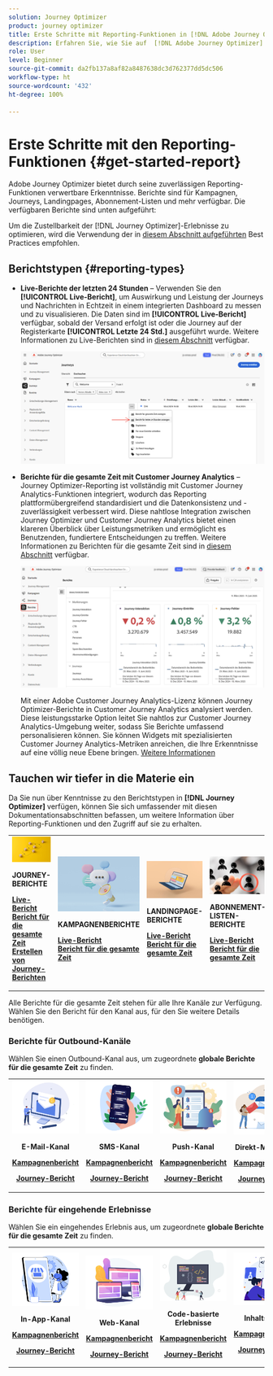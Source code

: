 ```yaml
---
solution: Journey Optimizer
product: journey optimizer
title: Erste Schritte mit Reporting-Funktionen in [!DNL Adobe Journey Optimizer]
description: Erfahren Sie, wie Sie auf  [!DNL Adobe Journey Optimizer] -Berichte zugreifen und diese verwenden können.
role: User
level: Beginner
source-git-commit: da2fb137a8af82a8487638dc3d762377dd5dc506
workflow-type: ht
source-wordcount: '432'
ht-degree: 100%

---
```


# Erste Schritte mit den Reporting-Funktionen {#get-started-report}

Adobe Journey Optimizer bietet durch seine zuverlässigen Reporting-Funktionen verwertbare Erkenntnisse. Berichte sind für Kampagnen, Journeys, Landingpages, Abonnement-Listen und mehr verfügbar. Die verfügbaren Berichte sind unten aufgeführt:

Um die Zustellbarkeit der [!DNL Journey Optimizer]-Erlebnisse zu optimieren, wird die Verwendung der in [diesem Abschnitt aufgeführten](deliverability.md) Best Practices empfohlen.


## Berichtstypen {#reporting-types}

* **Live-Berichte der letzten 24 Stunden** – Verwenden Sie den **[!UICONTROL Live-Bericht]**, um Auswirkung und Leistung der Journeys und Nachrichten in Echtzeit in einem integrierten Dashboard zu messen und zu visualisieren. Die Daten sind im **[!UICONTROL Live-Bericht]** verfügbar, sobald der Versand erfolgt ist oder die Journey auf der Registerkarte **[!UICONTROL Letzte 24 Std.]** ausgeführt wurde. Weitere Informationen zu Live-Berichten sind in [diesem Abschnitt](live-report.md) verfügbar.

  ![](assets/report_journey.png)


* **Berichte für die gesamte Zeit mit Customer Journey Analytics** – Journey Optimizer-Reporting ist vollständig mit Customer Journey Analytics-Funktionen integriert, wodurch das Reporting plattformübergreifend standardisiert und die Datenkonsistenz und -zuverlässigkeit verbessert wird. Diese nahtlose Integration zwischen Journey Optimizer und Customer Journey Analytics bietet einen klareren Überblick über Leistungsmetriken und ermöglicht es Benutzenden, fundiertere Entscheidungen zu treffen. Weitere Informationen zu Berichten für die gesamte Zeit sind in [diesem Abschnitt](report-gs-cja.md) verfügbar.

  ![](assets/gs-cja-report-1.png)

  Mit einer Adobe Customer Journey Analytics-Lizenz können Journey Optimizer-Berichte in Customer Journey Analytics analysiert werden. Diese leistungsstarke Option leitet Sie nahtlos zur Customer Journey Analytics-Umgebung weiter, sodass Sie Berichte umfassend personalisieren können. Sie können Widgets mit spezialisierten Customer Journey Analytics-Metriken anreichen, die Ihre Erkenntnisse auf eine völlig neue Ebene bringen. [Weitere Informationen](report-cja-manage.md)


## Tauchen wir tiefer in die Materie ein

Da Sie nun über Kenntnisse zu den Berichtstypen in **[!DNL Journey Optimizer]** verfügen, können Sie sich umfassender mit diesen Dokumentationsabschnitten befassen, um weitere Information über Reporting-Funktionen und den Zugriff auf sie zu erhalten.


<table style="table-layout:fixed"><tr style="border: 0;">
<td>
<img alt="Journey-Berichte" src="../assets/do-not-localize/start-journey.jpeg">
<div>
<p><strong>JOURNEY-BERICHTE</strong></p>
</div>
<div>
<a href="journey-live-report.md"><strong>Live-Bericht</strong></a>
</div>
<div>
<a href="journey-global-report-cja.md"><strong>Bericht für die gesamte Zeit</strong></a>
</div>
<div>
<a href="sharing-overview.md"><strong>Erstellen von Journey-Berichten</strong></a>
</div>
<p>
<p>
</td>
<td>
<img alt="Kampagnenberichte" src="../assets/do-not-localize/start-campaign.jpeg">
<div>
<p><strong>KAMPAGNENBERICHTE</strong></p>
</div>
<div>
<a href="campaign-live-report.md"><strong>Live-Bericht</strong></a>
</div>
<div>
<a href="campaign-global-report-cja.md"><strong>Bericht für die gesamte Zeit</strong></a>
</div>
<p>
<p>
</td>
<td>
<img alt="Landingpage-Berichte" src="../assets/do-not-localize/start-interface.jpeg">
<div>
<p><strong>LANDINGPAGE-BERICHTE</strong></p>
</div>
<div>
<a href="lp-report-live.md"><strong>Live-Bericht</strong></a>
</div>
<div>
<a href="lp-report-global-cja.md"><strong>Bericht für die gesamte Zeit</strong></a>
</div>
<p>
<p>
</td>
<td>
<img alt="Abonnement-Listen-Bericht" src="../assets/do-not-localize/role.jpg">
<div>
<p><strong>ABONNEMENT-LISTEN-BERICHTE</strong></p>
</div>
<div>
<a href="subscription-report-live.md"><strong>Live-Bericht</strong></a>
</div>
<div>
<a href="subscription-report-global-cja.md"><strong>Bericht für die gesamte Zeit</strong></a>
</div>
<p>
<p>
</td>
</tr></table>


Alle Berichte für die gesamte Zeit stehen für alle Ihre Kanäle zur Verfügung. Wählen Sie den Bericht für den Kanal aus, für den Sie weitere Details benötigen.

### Berichte für Outbound-Kanäle

Wählen Sie einen Outbound-Kanal aus, um zugeordnete **globale Berichte für die gesamte Zeit** zu finden.

<table style="table-layout:fixed"><tr style="border: 0;">
<td><img alt="E-Mail" src="../channels/assets/do-not-localize/email.png">
<div align="center"><p><strong>E-Mail-Kanal</strong></p><p><a href="campaign-global-report-cja-email.md"><strong>Kampagnenbericht</strong></a></p><p><a href="journey-global-report-cja-email.md"><strong>Journey-Bericht</strong></a></p></div></td>
<td><a href="campaign-global-report-cja-sms.md"><img alt="SMS" src="../channels/assets/do-not-localize/sms.png"></a>
<div align="center"><p><strong>SMS-Kanal</strong></p><p><a href="campaign-global-report-cja-sms.md"><strong>Kampagnenbericht</strong></a></p><p><a href="journey-global-report-cja-sms.md"><strong>Journey-Bericht</strong></a></p></div></td>
<td><a href="campaign-global-report-cja-push.md"><img alt="Push" src="../channels/assets/do-not-localize/push.png"></a>
<div align="center"><p><strong>Push-Kanal</strong></p><p><a href="campaign-global-report-cja-push.md"><strong>Kampagnenbericht</strong></a></p><p><a href="journey-global-report-cja-push.md"><strong>Journey-Bericht</strong></a></p></div></td>
<td><a href="campaign-global-report-cja-direct.md"><img alt="Direkt-Mail" src="../channels/assets/do-not-localize/direct-mail.jpg"></a>
<div align="center"><p><strong>Direkt-Mail-Kanal</strong></p><p><a href="campaign-global-report-cja-direct.md"><strong>Kampagnenbericht</strong></a></p><p><a href="journey-global-report-cja-direct.md"><strong>Journey-Bericht</strong></a></p></div></td>
</tr></table>

### Berichte für eingehende Erlebnisse

Wählen Sie ein eingehendes Erlebnis aus, um zugeordnete **globale Berichte für die gesamte Zeit** zu finden.

<table style="table-layout:fixed"><tr style="border: 0;">
<td><img alt="In-App" src="../channels/assets/do-not-localize/inapp.jpg">
<div align="center"><p><strong>In-App-Kanal</strong></p><p><a href="campaign-global-report-cja-inapp.md"><strong>Kampagnenbericht</strong></a></p><p><a href="journey-global-report-cja-inapp.md"><strong>Journey-Bericht</strong></a></p></div></td>
<td><p><img alt="Web" src="../channels/assets/do-not-localize/web.jpg"></p>
<div align="center"><p><strong>Web-Kanal</strong></p><p><a href="campaign-global-report-cja-web.md"><strong>Kampagnenbericht</strong></a></p><p><a href="journey-global-report-cja-web.md"><strong>Journey-Bericht</strong></a></p></div></td>
<td><img alt="Code-basiertes Erlebnis" src="../channels/assets/do-not-localize/code.png">
<div align="center"><p><strong>Code-basierte Erlebnisse</strong></p><p><a href="campaign-global-report-cja-code.md"><strong>Kampagnenbericht</strong></a></p><p><a href="campaign-global-report-cja-code.md"><strong>Journey-Bericht</strong></a></p></div></td>
<td><img alt="Inhaltskarten" src="../channels/assets/do-not-localize/cards.png">
<div align="center"><p><strong>Inhaltskarten</strong></p><p><a href="campaign-global-report-cja-content.md"><strong>Kampagnenbericht</strong></a></p><p><a href="journey-global-report-cja-content.md"><strong>Journey-Bericht</strong></a></p></div></td>
</tr></table>
